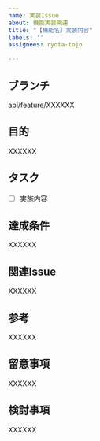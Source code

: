 ```yaml
---
name: 実装Issue
about: 機能実装関連
title: "【機能名】実装内容"
labels: ''
assignees: ryota-tojo

---
```


## ブランチ
api/feature/XXXXXX

## 目的
XXXXXX

## タスク
+ [ ] 実施内容

## 達成条件
XXXXXX

## 関連Issue
XXXXXX

## 参考
XXXXXX

## 留意事項
XXXXXX

## 検討事項
XXXXXX
